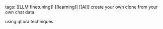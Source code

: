 tags: [[LLM finetuning]] [[learning]] [[AI]]
 create your own clone from your own chat data 


using qLora techniques.

